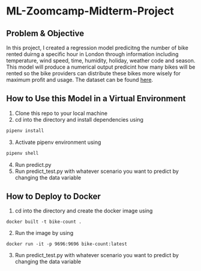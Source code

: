 # ML-Zoomcamp-Midterm-Project

## Problem & Objective
In this project, I created a regression model predicitng the number of bike rented duirng a specific hour in London through information including temperature, wind speed, time, humidity, holiday, weather code and season. This model will produce a numerical output predicint how many bikes will be rented so the bike providers can distribute these bikes more wisely for maximum profit and usage. The dataset can be found [here](https://www.kaggle.com/hmavrodiev/london-bike-sharing-dataset).

## How to Use this Model in a Virtual Environment
1. Clone this repo to your local machine
2. cd into the directory and install dependencies using 
```python
pipenv install
```
3. Activate pipenv environment using
```python
pipenv shell
```
4. Run predict.py
5. Run predict_test.py with whatever scenario you want to predict by changing the data variable

## How to Deploy to Docker
1. cd into the directory and create the docker image using
```docker
docker built -t bike-count .
```
2. Run the image by using
```docker
docker run -it -p 9696:9696 bike-count:latest
```
3. Run predict_test.py with whatever scenario you want to predict by changing the data variable
